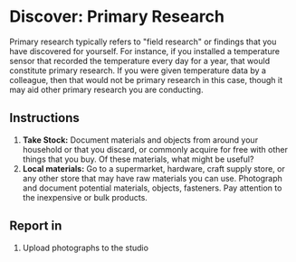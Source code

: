# Discover: Primary Research

Primary research typically refers to "field research" or findings that you have discovered for yourself. For instance, if you installed a temperature sensor that recorded the temperature every day for a year, that would constitute primary research. If you were given temperature data by a colleague, then that would not be primary research in this case, though it may aid other primary research you are conducting.

## Instructions

1. **Take Stock:** Document materials and objects from around your household or that you discard, or commonly acquire for free with other things that you buy. Of these materials, what might be useful?
2. **Local materials:** Go to a supermarket, hardware, craft supply store, or any other store that may have raw materials you can use. Photograph and document potential materials, objects, fasteners. Pay attention to the inexpensive or bulk products.

## Report in

1. Upload photographs to the studio




